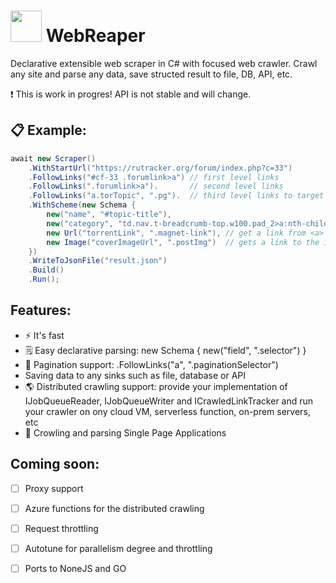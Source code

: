 
# <img src="https://media.giphy.com/media/VgCDAzcKvsR6OM0uWg/giphy.gif" width="50"> WebReaper 

Declarative extensible web scraper in C# with focused web crawler. Crawl any site and parse any data, save structed result to file, DB, API, etc. 

:exclamation: This is work in progres! API is not stable and will change.

## 📋 Example:

```c#
await new Scraper()
    .WithStartUrl("https://rutracker.org/forum/index.php?c=33")
    .FollowLinks("#cf-33 .forumlink>a") // first level links
    .FollowLinks(".forumlink>a").       // second level links
    .FollowLinks("a.torTopic", ".pg").  // third level links to target pages
    .WithScheme(new Schema {
        new("name", "#topic-title"),
        new("category", "td.nav.t-breadcrumb-top.w100.pad_2>a:nth-child(3)"),
        new Url("torrentLink", ".magnet-link"), // get a link from <a> HTML tag (href attribute)
        new Image("coverImageUrl", ".postImg")  // gets a link to the image from HTML <img> tag (src attribute)
    })
    .WriteToJsonFile("result.json")
    .Build()
    .Run();
```

## Features:

* :zap: It's fast
* 🗒 Easy declarative parsing:  new Schema { new("field", ".selector") }
* :page_facing_up: Pagination support:  .FollowLinks("a", ".paginationSelector")
* Saving data to any sinks such as file, database or API
* :earth_americas: Distributed crawling support: provide your implementation of IJobQueueReader, IJobQueueWriter and ICrawledLinkTracker and run your crawler on ony cloud VM, serverless function, on-prem servers, etc
* :octopus: Crowling and parsing Single Page Applications

## Coming soon:

- [ ] Proxy support
- [ ] Azure functions for the distributed crawling
- [ ] Request throttling
- [ ] Autotune for parallelism degree and throttling
- [ ] Ports to NoneJS and GO

